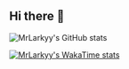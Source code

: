 ## Hi there 👋

![MrLarkyy's GitHub stats](https://github-readme-stats.vercel.app/api?username=mrlarkyy&show_icons=true&bg_color=00000000)

[![MrLarkyy's WakaTime stats](https://github-readme-stats.vercel.app/api/wakatime?username=MrLarkyy_&layout=compact)](https://github.com/mrlarkyy)
